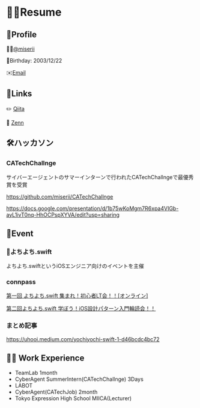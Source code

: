 # 🧑‍💻Resume
## 👤Profile
🙍‍♂️[@miserii](https://github.com/miserii?tab=repositories)

🎂Birthday: 2003/12/22

✉️[Email](str3tech@gmail.com)


## 📎Links
✏️ [Qiita](https://qiita.com/lsk4f5)

📝 [Zenn](https://zenn.dev/lsk4f5/scraps)

## 🛠ハッカソン
### CATechChallnge

サイバーエージェントのサマーインターンで行われたCATechChallngeで最優秀賞を受賞

https://github.com/miserii/CATechChallnge

https://docs.google.com/presentation/d/1b75wKoMgm7R6xpa4VIGb-ayL1ivT0nq-HhOCPspXYVA/edit?usp=sharing

## 💞Event
### 👶よちよち.swift
よちよち.swiftというiOSエンジニア向けのイベントを主催

### connpass

[第一回 よちよち.swift 集まれ！初心者LT会！！[オンライン]](https://yotiyoti-swift.connpass.com/event/192143/)

[第二回よちよち.swift 学ぼう！iOS設計パターン入門輪読会！！ ](https://yotiyoti-swift.connpass.com/event/198508/)

### まとめ記事

https://uhooi.medium.com/yochiyochi-swift-1-d46bcdc4bc72

## 🧑‍💻 Work Experience
- TeamLab 1month 
- CyberAgent SummerIntern(CATechChallnge) 3Days
- LABOT
- CyberAgent(CATechJob) 2month
- Tokyo Expression High School MIICA(Lecturer)
